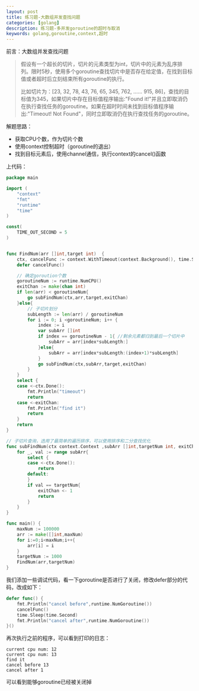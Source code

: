 ```yaml
---
layout: post
title: 练习题-大数组并发查找问题
categories: [golang]
description: 练习题-多并发goroutine的超时与取消
keywords: golang,goroutine,context,超时
---
```


前言：大数组并发查找问题

> 假设有一个超长的切片，切片的元素类型为int，切片中的元素为乱序排列。限时5秒，使用多个goroutine查找切片中是否存在给定值，在找到目标值或者超时后立刻结束所有goroutine的执行。
>
> 比如切片为：[23, 32, 78, 43, 76, 65, 345, 762, …… 915, 86]，查找的目标值为345，如果切片中存在目标值程序输出:"Found it!"并且立即取消仍在执行查找任务的goroutine。如果在超时时间未找到目标值程序输出:"Timeout! Not Found"，同时立即取消仍在执行查找任务的goroutine。

解题思路：

- 获取CPU个数，作为切片个数
- 使用context控制超时（goroutine的退出）
- 找到目标元素后，使用channel通信，执行context的cancel()函数



上代码：

```go
package main

import (
	"context"
	"fmt"
	"runtime"
	"time"
)

const(
	TIME_OUT_SECOND = 5
)


func FindNum(arr []int,target int)  {
	ctx, cancelFunc := context.WithTimeout(context.Background(), time.Second * TIME_OUT_SECOND)
	defer cancelFunc()

	// 确定goroution个数
	goroutineNum := runtime.NumCPU()
	exitChan := make(chan int)
	if len(arr) < goroutineNum{
		go subFindNum(ctx,arr,target,exitChan)
	}else{
		// 子切片划分
		subLength := len(arr) / goroutineNum
		for i := 0; i <goroutineNum; i++ {
			index := i
			var subArr []int
			if index == goroutineNum - 1{ //剩余元素都归到最后一个切片中
				subArr = arr[index*subLength:]
			}else{
				subArr = arr[index*subLength:(index+1)*subLength]
			}
			go subFindNum(ctx,subArr,target,exitChan)
		}
	}
	select {
	case <-ctx.Done():
		fmt.Println("timeout")
		return
	case <-exitChan:
		fmt.Println("find it")
		return
	}
	return
}

// 子切片查询，选用了最简单的遍历排序，可以使用排序和二分查找优化
func subFindNum(ctx context.Context ,subArr []int,targetNum int, exitChan chan int) {
	for _, val := range subArr{
		select {
		case <-ctx.Done():
			return
		default:
		}
		if val == targetNum{
			exitChan <- 1
			return
		}
	}
}

func main() {
	maxNum := 100000
	arr := make([]int,maxNum)
	for i:=0;i<maxNum;i++{
		arr[i] = i
	}
	targetNum := 1000
	FindNum(arr,targetNum)
}

```



我们添加一些调试代码，看一下goroutine是否进行了关闭，修改defer部分的代码，改成如下：

```go
defer func() {
    fmt.Println("cancel before",runtime.NumGoroutine())
    cancelFunc()
    time.Sleep(time.Second)
    fmt.Println("cancel after",runtime.NumGoroutine())
}()

```

再次执行之前的程序，可以看到打印的日志：

```
current cpu num: 12
current cpu num: 13
find it
cancel before 13
cancel after 1
```

可以看到能够goroutine已经被关闭掉

